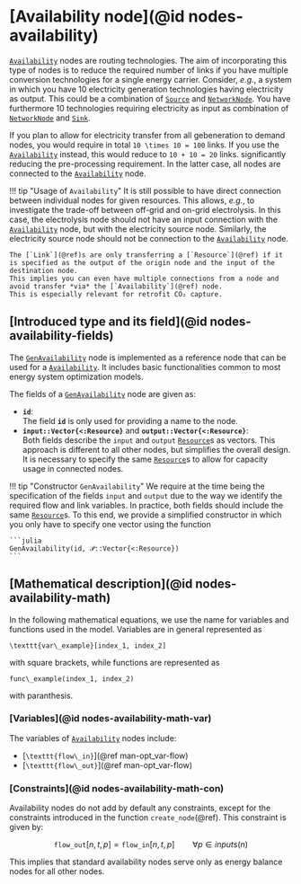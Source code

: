 # [Availability node](@id nodes-availability)

[`Availability`](@ref) nodes are routing technologies.
The aim of incorporating this type of nodes is to reduce the required number of links if you have multiple conversion technologies for a single energy carrier.
Consider, *e.g.*, a system in which you have 10 electricity generation technologies having electricity as output.
This could be a combination of [`Source`](@ref) and [`NetworkNode`](@ref).
You have furthermore 10 technologies requiring electricity as input as combination of [`NetworkNode`](@ref) and [`Sink`](@ref).

If you plan to allow for electricity transfer from all gebeneration to demand nodes, you would require in total ``10 \times 10 = 100`` links.
If you use the [`Availability`](@ref) instead, this would reduce to ``10 + 10 = 20`` links. significantly reducing the pre-processing requirement.
In the latter case, all nodes are connected to the [`Availability`](@ref) node.

!!! tip "Usage of `Availability`"
    It is still possible to have direct connection between individual nodes for given resources.
    This allows, *e.g.*, to investigate the trade-off between off-grid and on-grid electrolysis.
    In this case, the electrolysis node should not have an input connection with the [`Availability`](@ref) node, but with the electricity source node.
    Similarly, the electricity source node should not be connection to the [`Availability`](@ref) node.

    The [`Link`](@ref)s are only transferring a [`Resource`](@ref) if it is specified as the output of the origin node and the input of the destination node.
    This implies you can even have multiple connections from a node and avoid transfer *via* the [`Availability`](@ref) node.
    This is especially relevant for retrofit CO₂ capture.

## [Introduced type and its field](@id nodes-availability-fields)

The [`GenAvailability`](@ref) node is implemented as a reference node that can be used for a [`Availability`](@ref).
It includes basic functionalities common to most energy system optimization models.

The fields of a [`GenAvailability`](@ref) node are given as:

- **`id`**:\
  The field **`id`** is only used for providing a name to the node.
- **`input::Vector{<:Resource}`** and **`output::Vector{<:Resource}`**:\
  Both fields describe the `input` and `output` [`Resource`](@ref)s as vectors.
  This approach is different to all other nodes, but simplifies the overall design.
  It is necessary to specify the same [`Resource`](@ref)s to allow for capacity usage in connected nodes.

!!! tip "Constructor `GenAvailability`"
    We require at the time being the specification of the fields `input` and `output` due to the way we identify the required
    flow and link variables.
    In practice, both fields should include the same [`Resource`](@ref)s.
    To this end, we provide a simplified constructor in which you only have to specify one vector using the function

    ```julia
    GenAvailability(id, 𝒫::Vector{<:Resource})
    ```

## [Mathematical description](@id nodes-availability-math)

In the following mathematical equations, we use the name for variables and functions used in the model.
Variables are in general represented as

``\texttt{var\_example}[index_1, index_2]``

with square brackets, while functions are represented as

``func\_example(index_1, index_2)``

with paranthesis.

### [Variables](@id nodes-availability-math-var)

The variables of [`Availability`](@ref) nodes include:

- [``\texttt{flow\_in}``](@ref man-opt_var-flow)
- [``\texttt{flow\_out}``](@ref man-opt_var-flow)

### [Constraints](@id nodes-availability-math-con)

Availability nodes do not add by default any constraints, except for the constraints introduced in the function `create_node`(@ref).
This constraint is given by:

```math
\texttt{flow\_out}[n, t, p] = \texttt{flow\_in}[n, t, p] \qquad \forall p \in inputs(n)
```

This implies that standard availability nodes serve only as energy balance nodes for all other nodes.
